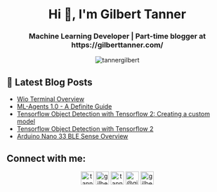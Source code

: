 <h1 align="center">Hi 👋, I'm Gilbert Tanner</h1>
<h3 align="center">Machine Learning Developer | Part-time blogger at https://gilberttanner.com/</h3>

<p align="center">
<img src="https://github-readme-stats.vercel.app/api?username=tannergilbert&show_icons=true" alt="tannergilbert" />
</p>

## 📕 Latest Blog Posts
<!-- BLOG-POST-LIST:START -->
- [Wio Terminal Overview](https://gilberttanner.com/blog/wio-terminal-overview)
- [ML-Agents 1.0 - A Definite Guide](https://gilberttanner.com/blog/ml-agents)
- [Tensorflow Object Detection with Tensorflow 2: Creating a custom model](https://gilberttanner.com/blog/tensorflow-object-detection-with-tensorflow-2-creating-a-custom-model)
- [Tensorflow Object Detection with Tensorflow 2](https://gilberttanner.com/blog/object-detection-with-tensorflow-2)
- [Arduino Nano 33 BLE Sense Overview](https://gilberttanner.com/blog/arduino-nano-33-ble-sense-overview)
<!-- BLOG-POST-LIST:END -->

## Connect with me:
<p align="center">
<a href="https://twitter.com/tanner__gilbert" target="blank"><img align="center" src="https://cdn.jsdelivr.net/npm/simple-icons@3.0.1/icons/twitter.svg" alt="tanner__gilbert" height="30" width="30" /></a>
<a href="https://linkedin.com/in/gilbert-tanner" target="blank"><img align="center" src="https://cdn.jsdelivr.net/npm/simple-icons@3.0.1/icons/linkedin.svg" alt="gilbert-tanner" height="30" width="30" /></a>
<a href="https://kaggle.com/tannergi" target="blank"><img align="center" src="https://cdn.jsdelivr.net/npm/simple-icons@3.0.1/icons/kaggle.svg" alt="tannergi" height="30" width="30" /></a>
<a href="https://medium.com/@gilberttanner" target="blank"><img align="center" src="https://cdn.jsdelivr.net/npm/simple-icons@3.0.1/icons/medium.svg" alt="@gilberttanner" height="30" width="30" /></a>
<a href="https://www.youtube.com/c/gilbert tanner" target="blank"><img align="center" src="https://cdn.jsdelivr.net/npm/simple-icons@3.0.1/icons/youtube.svg" alt="gilbert tanner" height="30" width="30" /></a>
</p>